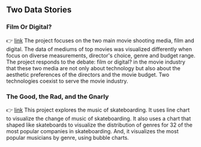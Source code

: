 ## Two Data Stories

### Film Or Digital?
:point_right: [link](https://pudding.cool/2018/08/filmordigital/)
The project focuses on the two main movie shooting media, film and digital. The data of mediums of top movies was visualized differently when focus on diverse measurements, director's choice, genre and budget range. The project responds to the debate: film or digital? in the movie industry that these two media are not only about technology but also about the aesthetic preferences of the directors and the movie budget. Two technologies coexist to serve the movie industry.

### The Good, the Rad, and the Gnarly
:point_right: [link](https://pudding.cool/2018/06/skate-music/)
This project explores the music of skateboarding. It uses line chart to visualize the change of music of skateboarding. It also uses a chart that shaped like skateboards to visualize the distribution of genres for 32 of the most popular companies in skateboarding. And, it visualizes the most popular musicians by genre, using bubble charts. 

